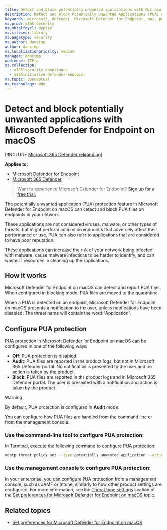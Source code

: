 ```yaml
---
title: Detect and block potentially unwanted applications with Microsoft Defender for Endpoint on Mac
description: Detect and block Potentially Unwanted Applications (PUA) using Microsoft Defender on Endpoint for Mac.
keywords: microsoft, defender, Microsoft Defender for Endpoint, mac, pua, pus
ms.prod: m365-security
ms.mktglfcycl: deploy
ms.sitesec: library
ms.pagetype: security
ms.author: dansimp
author: dansimp
ms.localizationpriority: medium
manager: dansimp
audience: ITPro
ms.collection:
  - m365-security-compliance
  - m365initiative-defender-endpoint
ms.topic: conceptual
ms.technology: mde
---
```


# Detect and block potentially unwanted applications with Microsoft Defender for Endpoint on macOS

[!INCLUDE [Microsoft 365 Defender rebranding](../../includes/microsoft-defender.md)]

**Applies to:**
- [Microsoft Defender for Endpoint](https://go.microsoft.com/fwlink/p/?linkid=2154037)
- [Microsoft 365 Defender](https://go.microsoft.com/fwlink/?linkid=2118804)

> Want to experience Microsoft Defender for Endpoint? [Sign up for a free trial.](https://signup.microsoft.com/create-account/signup?products=7f379fee-c4f9-4278-b0a1-e4c8c2fcdf7e&ru=https://aka.ms/MDEp2OpenTrial?ocid=docs-wdatp-exposedapis-abovefoldlink)

The potentially unwanted application (PUA) protection feature in Microsoft Defender for Endpoint on macOS can detect and block PUA files on endpoints in your network.

These applications are not considered viruses, malware, or other types of threats, but might perform actions on endpoints that adversely affect their performance or use. PUA can also refer to applications that are considered to have poor reputation.

These applications can increase the risk of your network being infected with malware, cause malware infections to be harder to identify, and can waste IT resources in cleaning up the applications.

## How it works

Microsoft Defender for Endpoint on macOS can detect and report PUA files. When configured in blocking mode, PUA files are moved to the quarantine.

When a PUA is detected on an endpoint, Microsoft Defender for Endpoint on macOS presents a notification to the user, unless notifications have been disabled. The threat name will contain the word "Application".

## Configure PUA protection

PUA protection in Microsoft Defender for Endpoint on macOS can be configured in one of the following ways:

- **Off**: PUA protection is disabled.
- **Audit**: PUA files are reported in the product logs, but not in Microsoft 365 Defender portal. No notification is presented to the user and no action is taken by the product.
- **Block**: PUA files are reported in the product logs and in Microsoft 365 Defender portal. The user is presented with a notification and action is taken by the product.

> [!WARNING]
> By default, PUA protection is configured in **Audit** mode.

You can configure how PUA files are handled from the command line or from the management console.

### Use the command-line tool to configure PUA protection:

In Terminal, execute the following command to configure PUA protection:

```bash
mdatp threat policy set --type potentially_unwanted_application --action [off|audit|block]
```

### Use the management console to configure PUA protection:

In your enterprise, you can configure PUA protection from a management console, such as JAMF or Intune, similarly to how other product settings are configured. For more information, see the [Threat type settings](mac-preferences.md#threat-type-settings) section of the [Set preferences for Microsoft Defender for Endpoint on macOS](mac-preferences.md) topic.

## Related topics

- [Set preferences for Microsoft Defender for Endpoint on macOS](mac-preferences.md)
